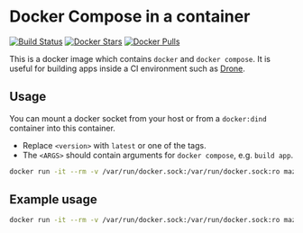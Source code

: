 # Docker Compose in a container

[![Build Status](https://ci.strahlungsfrei.de/api/badges/djmaze/docker-compose-in-docker/status.svg)](https://ci.strahlungsfrei.de/djmaze/docker-compose-in-docker)
[![Docker Stars](https://img.shields.io/docker/stars/mazzolino/docker-compose.svg)](https://hub.docker.com/r/mazzolino/docker-compose/) [![Docker Pulls](https://img.shields.io/docker/pulls/mazzolino/docker-compose.svg)](https://hub.docker.com/r/mazzolino/docker-compose/)

This is a docker image which contains `docker` and `docker compose`. It is useful for building apps inside a CI environment such as [Drone](https://docs.drone.io/).

## Usage

You can mount a docker socket from your host or from a `docker:dind` container into this container.

- Replace `<version>` with `latest` or one of the tags.
- The `<ARGS>` should contain arguments for `docker compose`, e.g. `build app`.

```bash
docker run -it --rm -v /var/run/docker.sock:/var/run/docker.sock:ro mazzolino/docker:<version> <ARGS>
```

## Example usage

```bash
docker run -it --rm -v /var/run/docker.sock:/var/run/docker.sock:ro mazzolino/docker:2.2.3 build app
```
